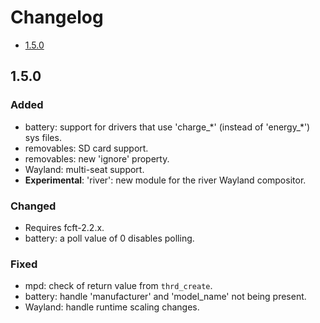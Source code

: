 # Changelog

* [1.5.0](#1-5-0)


## 1.5.0

### Added

* battery: support for drivers that use 'charge\_\*' (instead of
  'energy\_\*') sys files.
* removables: SD card support.
* removables: new 'ignore' property.
* Wayland: multi-seat support.
* **Experimental**: 'river': new module for the river Wayland compositor.


### Changed

* Requires fcft-2.2.x.
* battery: a poll value of 0 disables polling.


### Fixed

* mpd: check of return value from `thrd_create`.
* battery: handle 'manufacturer' and 'model_name' not being present.
* Wayland: handle runtime scaling changes.
